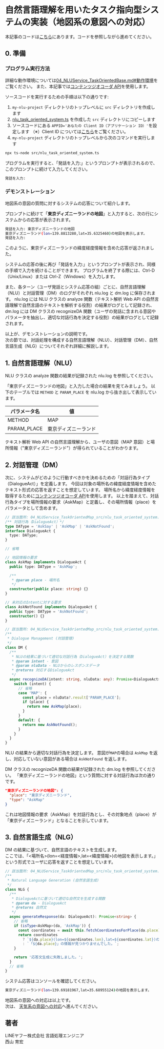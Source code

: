 # 自然言語理解を用いたタスク指向型システムの実装（地図系の意図への対応）

本記事のコードは[こちら](./04_NLUService_TaskOrientedMap_src/nlu_task_oriented_system.ts)にあります。コードを参照しながら進めてください。

## 0. 準備

### プログラム実行方法

詳細な動作環境については[04_NLUService_TaskOrientedBase.md#動作環境](./04_NLUService_TaskOrientedBase.md#動作環境)をご覧ください。
また、本記事では[コンテンツジオコーダ API](https://developer.yahoo.co.jp/webapi/map/openlocalplatform/v1/contentsgeocoder.html)を使用します。

ソースコードを実行するための手順は以下の通りです:

1. `my-nlu-project` ディレクトリのトップレベルに `src` ディレクトリを作成します
2. [nlu_task_oriented_system.ts](./04_NLUService_TaskOrientedMap_src/nlu_task_oriented_system.ts) を作成した `src` ディレクトリにコピーします
3. ソースコードにある `APPID='あなたの Client ID（アプリケーション ID）'`を設定します （※）Client ID については[こちら](../02_API_Specifications/00_Overview.md#client-idアプリケーション-id)をご覧ください。
4. `my-nlu-project` ディレクトリのトップレベルから次のコマンドを実行します

```bash
npx ts-node src/nlu_task_oriented_system.ts
```

プログラムを実行すると、「発話を入力:」というプロンプトが表示されるので、このプロンプトに続けて入力してください。

```bash
発話を入力:
```

### デモンストレーション

地図系の意図の質問に対するシステムの応答について紹介します。

プロンプトに続けて「**東京ディズニーランドの地図**」と入力すると、次の行にシステムからの応答が表示されます。

```bash
発話を入力: 東京ディズニーランドの地図
東京ディズニーランド(lon=139.8813280,lat=35.6325460)の地図を表示します。
発話を入力:
```

このように、東京ディズニーランドの緯度経度情報を含めた応答が返されました。

システムの応答の後に再び「発話を入力:」というプロンプトが表示され、同様の手順で入力を続けることができます。
プログラムを終了する際には、Ctrl-D（Unix/Linux）または Ctrl-Z（Windows）を入力します。

また、各ターン（ユーザ発話とシステム応答の組）ごとに、自然言語理解（NLU）と対話管理（DM）のログがそれぞれ nlu.log と dm.log に保存されます。
nlu.log には NLU クラスの analyze 関数（テキスト解析 Web API の自然言語理解で自然言語のテキストを解析する役割）の結果がログとして記録され、
dm.log には DM クラスの recognizeDA 関数（ユーザの発話に含まれる意図やパラメータを抽出し、適切な対話行為を決定する役割）の結果がログとして記録されます。

以上が、デモンストレーションの説明です。  
次の節では、対話処理を構成する自然言語理解（NLU）、対話管理（DM）、自然言語生成（NLG）についてそれぞれ詳細に解説します。

## 1. 自然言語理解（NLU）

NLU クラスの analyze 関数の結果が記録された nlu.log を参照してください。

「東京ディズニーランドの地図」と入力した場合の結果を見てみましょう。
以下のテーブルでは `METHOD` と `PARAM_PLACE` を nlu.log から抜き出して表示しています。

| パラメータ名 | 値                   |
| ------------ | -------------------- |
| METHOD       | MAP                  |
| PARAM_PLACE  | 東京ディズニーランド |

テキスト解析 Web API の自然言語理解から、ユーザの意図（MAP 意図）と場所情報（"東京ディズニーランド"）が得られていることがわかります。

## 2. 対話管理（DM）

次に、システムがどのように行動すべきかを決めるための「対話行為タイプ（DialogueAct）」を定義します。
今回は対象の場所名の緯度経度情報を含めたテキスト形式の応答を返すことを想定しています。
場所名から緯度経度情報を取得するために[コンテンツジオコーダ API](https://developer.yahoo.co.jp/webapi/map/openlocalplatform/v1/contentsgeocoder.html)を使用します。
以上を踏まえて、対話行為タイプを場所情報の要求（AskMap）と定義し、その場所情報（place）をパラメータとして含めます。

```ts
// 該当箇所: 04_NLUService_TaskOrientedMap_src/nlu_task_oriented_system.tsのl6-l36
/** 対話行為（DialogueAct）*/
type DAType = 'AskSay' | 'AskMap' | 'AskNotFound';
interface DialogueAct {
  type: DAType;
}

// 省略

// 地図情報の要求
class AskMap implements DialogueAct {
  public type: DAType = 'AskMap';

  /**
   * @param place - 場所名
   */
  constructor(public place: string) {}
}

// 未対応のIntentに対する要求
class AskNotFound implements DialogueAct {
  public type: DAType = 'AskNotFound';
  constructor() {}
}

// 該当箇所: 04_NLUService_TaskOrientedMap_src/nlu_task_oriented_system.tsのl122-l151
/**
 * Dialogue Management (対話管理)
 */
class DM {
  /**
   * NLUの結果に基づいて適切な対話行為（DialogueAct）を決定する関数
   * @param intent - 意図
   * @param nluData - NLUからのレスポンスデータ
   * @returns 対応するDialogueAct
   */
  async recognizeDA(intent: string, nluData: any): Promise<DialogueAct> {
    switch (intent) {
      // 省略
      case 'MAP': {
        const place = nluData?.result['PARAM_PLACE'];
        if (place) {
          return new AskMap(place);
        }
      }
      default: {
        return new AskNotFound();
      }
    }
  }
}
```

NLU の結果から適切な対話行為を決定します。
意図が`MAP`の場合は `AskMap` を返し、対応していない意図がある場合は `AskNotFound` を返します。

DM クラスの recognizeDA 関数の結果が記録された dm.log を参照してください。
「東京ディズニーランドの地図」という質問に対する対話行為は次の通りです。

```json
"東京ディズニーランドの地図": {
  "place": "東京ディズニーランド",
  "type": "AskMap"
}
```

これは地図情報の要求（AskMap）を対話行為とし、その対象地点（place）が「東京ディズニーランド」となることを示しています。

## 3. 自然言語生成（NLG）

DM の結果に基づいて、自然言語のテキストを生成します。  
ここでは、「<場所名>(lon=<経度情報>,lat=<緯度情報>)の地図を表示します。」という形式でユーザに応答を返すことを想定しています。

```ts
// 該当箇所: 04_NLUService_TaskOrientedMap_src/nlu_task_oriented_system.tsのl153-l188
/**
 * Natural Language Generation (自然言語生成)
 */
class NLG {
  /**
   * DialogueActに基づいて適切な自然文を生成する関数
   * @param da - DialogueAct
   * @returns 自然文
   */
  async generateResponse(da: DialogueAct): Promise<string> {
    // 省略
    if (isType<AskMap>(da, 'AskMap')) {
      const coordinates = await this.fetchCoordinatesForPlace(da.place);
      return coordinates
        ? `${da.place}(lon=${coordinates.lon},lat=${coordinates.lat})の地図を表示します。`
        : `「${da.place}」の情報が見つかりませんでした。`;
    }

    return '応答文生成に失敗しました。';
  }
  // 省略
}
```

システム応答はコンソールを確認してください。

```bash
東京ディズニーランド(lon=139.69181967,lat=35.68955124)の地図を表示します。
```

地図系の意図への対応は以上です。  
次は、 [天気系の意図への対応](./04_NLUService_TaskOrientedWeather.md)へ進んでください。

## 著者

LINEヤフー株式会社 言語処理エンジニア  
西山 育宏
